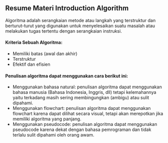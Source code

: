 ## Resume Materi Introduction Algorithm
Algoritma adalah serangkaian metode atau langkah yang terstruktur dan berturut-turut yang digunakan untuk menyelesaikan suatu masalah atau melakukan tugas tertentu dengan serangkaian instruksi.

#### Kriteria Sebuah Algoritma:
- Memiliki batas (awal dan akhir)
- Terstruktur
- Efektif dan efisien

#### Penulisan algoritma dapat menggunakan cara berikut ini:
- Menggunakan bahasa natural: penulisan algoritma dapat menggunakan bahasa manusia (Bahasa Indonesia, Inggris, dll) tetapi kelemahannya yaitu terkadang masih sering membingungkan (ambigu) atau sulit dipahami.
- Menggunakan flowchart: penulisan algoritma dapat menggunakan flowchart karena dapat dilihat secara visual, tetapi akan merepotkan jika memiliki algoritma yang panjang.
- Menggunakan pseudocode: penulisan algoritma dapat menggunakan pseudocode karena dekat dengan bahasa pemrograman dan tidak terlalu sulit dipahami oleh orang awam.